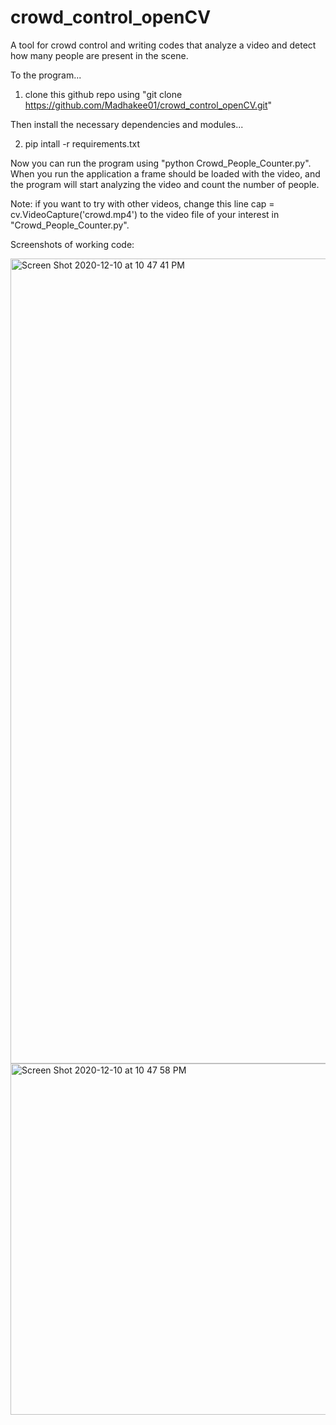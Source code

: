 # crowd_control_openCV
A tool for crowd control and writing codes that analyze a video and detect how many people are present in the scene. 

To the program...

1. clone this github repo using "git clone https://github.com/Madhakee01/crowd_control_openCV.git"

Then install the necessary dependencies and modules...

2. pip intall -r requirements.txt

Now you can run the program using "python Crowd_People_Counter.py". When you run the application a frame should be loaded with the video, and the program will start analyzing the video and count the number of people. 

Note: if you want to try with other videos, change this line cap = cv.VideoCapture('crowd.mp4') to the video file of your interest in "Crowd_People_Counter.py".

Screenshots of working code:


<img width="1288" alt="Screen Shot 2020-12-10 at 10 47 41 PM" src="https://user-images.githubusercontent.com/34112414/101861043-2aada900-3b3d-11eb-8d20-98832ca62bba.png">

<img width="562" alt="Screen Shot 2020-12-10 at 10 47 58 PM" src="https://user-images.githubusercontent.com/34112414/101861073-37ca9800-3b3d-11eb-9212-e79262218494.png">

